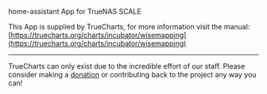home-assistant App for TrueNAS SCALE

This App is supplied by TrueCharts, for more information visit the manual: [https://truecharts.org/charts/incubator/wisemapping](https://truecharts.org/charts/incubator/wisemapping)

---

TrueCharts can only exist due to the incredible effort of our staff.
Please consider making a [donation](https://truecharts.org/sponsor) or contributing back to the project any way you can!
